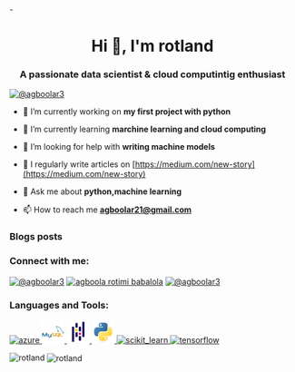 -<h1 align="center">Hi 👋, I'm rotland</h1>
<h3 align="center">A passionate data scientist  & cloud computintig enthusiast</h3>

<p align="left"> <a href="https://twitter.com/@agboolar3" target="blank"><img src="https://img.shields.io/twitter/follow/@agboolar3?logo=twitter&style=for-the-badge" alt="@agboolar3" /></a> </p>

- 🔭 I’m currently working on **my first project with python**

- 🌱 I’m currently learning **marchine learning and cloud computing**

- 🤝 I’m looking for help with **writing machine models**

- 📝 I regularly write articles on [https://medium.com/new-story](https://medium.com/new-story)

- 💬 Ask me about **python,machine learning**

- 📫 How to reach me **agboolar21@gmail.com**

### Blogs posts
<!-- BLOG-POST-LIST:START -->
<!-- BLOG-POST-LIST:END -->

<h3 align="left">Connect with me:</h3>
<p align="left">
<a href="https://twitter.com/@agboolar3" target="blank"><img align="center" src="https://raw.githubusercontent.com/rahuldkjain/github-profile-readme-generator/master/src/images/icons/Social/twitter.svg" alt="@agboolar3" height="30" width="40" /></a>
<a href="https://linkedin.com/in/agboola rotimi babalola" target="blank"><img align="center" src="https://raw.githubusercontent.com/rahuldkjain/github-profile-readme-generator/master/src/images/icons/Social/linked-in-alt.svg" alt="agboola rotimi babalola" height="30" width="40" /></a>
<a href="https://medium.com/@agboolar3" target="blank"><img align="center" src="https://raw.githubusercontent.com/rahuldkjain/github-profile-readme-generator/master/src/images/icons/Social/medium.svg" alt="@agboolar3" height="30" width="40" /></a>
</p>

<h3 align="left">Languages and Tools:</h3>
<p align="left"> <a href="https://azure.microsoft.com/en-in/" target="_blank" rel="noreferrer"> <img src="https://www.vectorlogo.zone/logos/microsoft_azure/microsoft_azure-icon.svg" alt="azure" width="40" height="40"/> </a> <a href="https://www.mysql.com/" target="_blank" rel="noreferrer"> <img src="https://raw.githubusercontent.com/devicons/devicon/master/icons/mysql/mysql-original-wordmark.svg" alt="mysql" width="40" height="40"/> </a> <a href="https://pandas.pydata.org/" target="_blank" rel="noreferrer"> <img src="https://raw.githubusercontent.com/devicons/devicon/2ae2a900d2f041da66e950e4d48052658d850630/icons/pandas/pandas-original.svg" alt="pandas" width="40" height="40"/> </a> <a href="https://www.python.org" target="_blank" rel="noreferrer"> <img src="https://raw.githubusercontent.com/devicons/devicon/master/icons/python/python-original.svg" alt="python" width="40" height="40"/> </a> <a href="https://scikit-learn.org/" target="_blank" rel="noreferrer"> <img src="https://upload.wikimedia.org/wikipedia/commons/0/05/Scikit_learn_logo_small.svg" alt="scikit_learn" width="40" height="40"/> </a> <a href="https://www.tensorflow.org" target="_blank" rel="noreferrer"> <img src="https://www.vectorlogo.zone/logos/tensorflow/tensorflow-icon.svg" alt="tensorflow" width="40" height="40"/> </a> </p>

<p><img align="left" src="https://github-readme-stats.vercel.app/api/top-langs?username=rotland&show_icons=true&locale=en&layout=compact" alt="rotland" /></p>

<p>&nbsp;<img align="center" src="https://github-readme-stats.vercel.app/api?username=rotland&show_icons=true&locale=en" alt="rotland" /></p>
